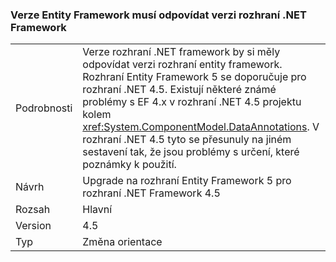 ### <a name="entity-framework-version-must-match-the-net-framework-version"></a>Verze Entity Framework musí odpovídat verzi rozhraní .NET Framework

|   |   |
|---|---|
|Podrobnosti|Verze rozhraní .NET framework by si měly odpovídat verzi rozhraní entity framework. Rozhraní Entity Framework 5 se doporučuje pro rozhraní .NET 4.5. Existují některé známé problémy s EF 4.x v rozhraní .NET 4.5 projektu kolem <xref:System.ComponentModel.DataAnnotations>. V rozhraní .NET 4.5 tyto se přesunuly na jiném sestavení tak, že jsou problémy s určení, které poznámky k použití.|
|Návrh|Upgrade na rozhraní Entity Framework 5 pro rozhraní .NET Framework 4.5|
|Rozsah|Hlavní|
|Version|4.5|
|Typ|Změna orientace|

